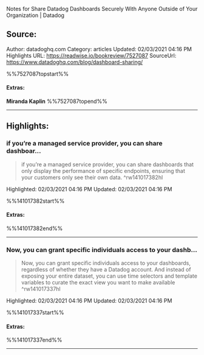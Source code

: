 Notes for Share Datadog Dashboards Securely With Anyone Outside of Your Organization | Datadog

## Source:
Author: datadoghq.com
Category: articles
Updated: 02/03/2021 04:16 PM
Highlights URL: https://readwise.io/bookreview/7527087
SourceUrl: https://www.datadoghq.com/blog/dashboard-sharing/

%%7527087topstart%%
#### Extras:
**Miranda Kaplin**
%%7527087topend%%


 
-----
 ## Highlights:

### if you’re a managed service provider, you can share dashboar...
>if you’re a managed service provider, you can share dashboards that only display the performance of specific endpoints, ensuring that your customers only see their own data. ^rw141017382hl


Highlighted: 02/03/2021 04:16 PM
Updated: 02/03/2021 04:16 PM

%%141017382start%%
#### Extras:

%%141017382end%%



------

### Now, you can grant specific individuals access to your dashb...
>Now, you can grant specific individuals access to your dashboards, regardless of whether they have a Datadog account. And instead of exposing your entire dataset, you can use time selectors and template variables to curate the exact view you want to make available ^rw141017337hl


Highlighted: 02/03/2021 04:16 PM
Updated: 02/03/2021 04:16 PM

%%141017337start%%
#### Extras:

%%141017337end%%



------

